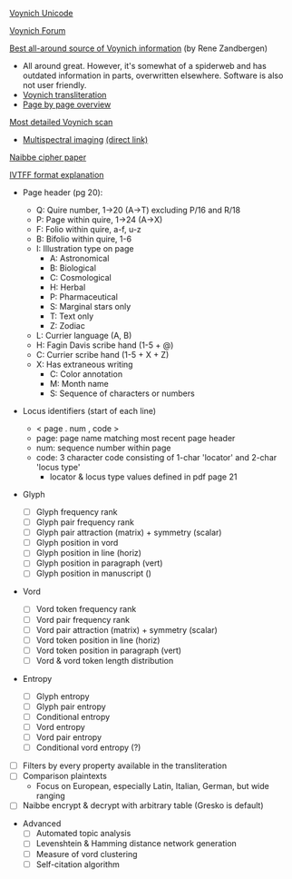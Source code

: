 [Voynich Unicode](https://www.kreativekorp.com/software/fonts/voynich/)

[Voynich Forum](https://www.voynich.ninja/)

[Best all-around source of Voynich information](https://www.voynich.nu/) (by Rene Zandbergen)
- All around great. However, it's somewhat of a spiderweb and has outdated information in parts, overwritten elsewhere. Software is also not user friendly.
- [Voynich transliteration](https://www.voynich.nu/transcr.html)
- [Page by page overview](http://voynich.nu/q01/index.html)

[Most detailed Voynich scan](https://collections.library.yale.edu/catalog/2002046)
- [Multispectral imaging](https://manuscriptroadtrip.wordpress.com/2024/09/08/multispectral-imaging-and-the-voynich-manuscript/) [(direct link)](https://drive.google.com/drive/folders/1mNQGKQDSCR4M_c2M2JrsU5soghvYwMig)

[Naibbe cipher paper](https://www.dropbox.com/scl/fo/2b39zi1f77tr9mc9p80rt/ADwDDHsLNG7WtT6O0sbN5_4?download=true&e=4&from_auth=login&preview=20250724+Naibbe+Cipher+Paper+Latest+Version.pdf&rlkey=5ap828aun23thr9pvznguzgor&st=88np74hd&dl=0)

[IVTFF format explanation](https://www.voynich.nu/software/ivtt/IVTFF_format.pdf)
- Page header (pg 20):
    - Q: Quire number, 1->20 (A->T) excluding P/16 and R/18
    - P: Page within quire, 1->24 (A->X)
    - F: Folio within quire, a-f, u-z
    - B: Bifolio within quire, 1-6
    - I: Illustration type on page
        - A: Astronomical
        - B: Biological
        - C: Cosmological
        - H: Herbal
        - P: Pharmaceutical
        - S: Marginal stars only
        - T: Text only
        - Z: Zodiac
    - L: Currier language (A, B)
    - H: Fagin Davis scribe hand (1-5 + @)
    - C: Currier scribe hand (1-5 + X + Z)
    - X: Has extraneous writing
        - C: Color annotation
        - M: Month name
        - S: Sequence of characters or numbers

- Locus identifiers (start of each line)
    - < page . num , code >
    - page: page name matching most recent page header
    - num: sequence number within page
    - code: 3 character code consisting of 1-char 'locator' and 2-char 'locus type'
        - locator & locus type values defined in pdf page 21

- Glyph
    - [ ] Glyph frequency rank
    - [ ] Glyph pair frequency rank
    - [ ] Glyph pair attraction (matrix) + symmetry (scalar)
    - [ ] Glyph position in vord
    - [ ] Glyph position in line (horiz)
    - [ ] Glyph position in paragraph (vert)
    - [ ] Glyph position in manuscript ()
- Vord
    - [ ] Vord token frequency rank
    - [ ] Vord pair frequency rank
    - [ ] Vord pair attraction (matrix) + symmetry (scalar)
    - [ ] Vord token position in line (horiz)
    - [ ] Vord token position in paragraph (vert)
    - [ ] Vord & vord token length distribution
- Entropy
    - [ ] Glyph entropy
    - [ ] Glyph pair entropy
    - [ ] Conditional entropy
    - [ ] Vord entropy
    - [ ] Vord pair entropy
    - [ ] Conditional vord entropy (?)
- [ ] Filters by every property available in the transliteration
- [ ] Comparison plaintexts
    - Focus on European, especially Latin, Italian, German, but wide ranging
- [ ] Naibbe encrypt & decrypt with arbitrary table (Gresko is default)
- Advanced
    - [ ] Automated topic analysis
    - [ ] Levenshtein & Hamming distance network generation
    - [ ] Measure of vord clustering
    - [ ] Self-citation algorithm